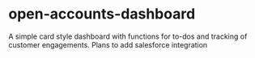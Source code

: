 # open-accounts-dashboard
A simple card style dashboard with functions for to-dos and tracking of customer engagements. Plans to add salesforce integration
